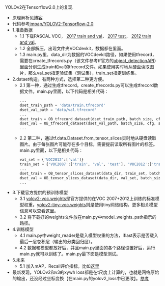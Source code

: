 YOLOv2在Tensorflow2.0上的复现
- 原理解析见[博客](https://blog.csdn.net/ying86615791/article/details/102957513)
- 代码参考[jmpap/YOLOV2-Tensorflow-2.0](https://github.com/jmpap/YOLOV2-Tensorflow-2.0)
- 1.准备数据
	- 1.1 下载PASCAL VOC， [2017 train and val](http://pjreddie.com/media/files/VOCtrainval_06-Nov-2007.tar)， [2017 test](http://pjreddie.com/media/files/VOCtest_06-Nov-2007.tar)， [2012 train and val](http://pjreddie.com/media/files/VOCtrainval_11-May-2012.tar)。
	- 1.2 全部解压，出现文件夹VOCdevkit，数据都在里面。
	- 1.3 main.py里，data_dir为数据的VOCdevkit路径，如果使用tfrecord，需要在create_tfrecords.py（该文件参考tf官方的[object_detectionAPI](https://github.com/tensorflow/models/blob/1af55e018eebce03fb61bba9959a04672536107d/research/object_detection/dataset_tools/create_pascal_tf_record.py)）里面分别生成train和val的tfrecord文件。如果使用实时地从硬盘读取图片，那么val_set指定验证集（测试集），train_set指定训练集。
- 2.dataet构造。有两种方式，选择第二种更方便。
	- 2.1 第一种，通过生成tfrecord。create_tfrecords.py可以生成tfrecord数据文件。main.py里面，以下代码是相关代码：
		```python
		...
		dset_train_path = 'data/train.tfrecord'
		dset_val_path = 'data/val.tfrecord'
		...
		dset_train = OB_tfrecord_dataset(dset_train_path, batch_size, cfg, shuffle=False)
		dset_val = OB_tfrecord_dataset(dset_val_path, batch_size, cfg, shuffle=True)
		...
		```
	- 2.2 第二种，通过tf.data.Dataset.from_tensor_slices实时地从硬盘读取图片。由于每张图片可能存在多个目标，需要提前读取所有图片的标签。main.py里面，以下是相关代码：
		```python
		val_set = {'VOC2012':['val']}
		train_set = {'VOC2007':['train', 'val', 'test'], 'VOC2012':['train']}
		...
		dset_train = OB_tensor_slices_dataset(data_dir, train_set, batch_size, cfg, shuffle=True)
		dset_val = OB_tensor_slices_dataset(data_dir, val_set, batch_size, cfg, shuffle=False)
		...
		```
- 3.下载官方提供的预训练模型
	- 3.1 [yolov2-voc.weights](https://pjreddie.com/media/files/yolov2-voc.weights)是官方提供的在VOC 2007+2012上训练的标准模型权重，[yolov2-tiny-voc.weights](https://pjreddie.com/media/files/yolov2-tiny-voc.weights)则是使用tiny网络结构。更多相关模型信息可以查看[这里](https://pjreddie.com/darknet/yolov2/)。
	- 3.2 将下载好的weights文件放在main.py中model_weights_path指示的路径。
- 4.训练模型
	- 4.1 main.py中weight_reader是载入模型权重的方法，iflast表示是否载入最后一层卷积层（输出的分类回归层）。
	- 4.2 数据和模型都放好后，并且main.py里面的各个路径设置好后，运行main.py就可以训练了。main.py最下面是模型测试。
- 5.未来
	- 5.1 加入mAP，Recall评价指标，比如[这里](https://github.com/Cartucho/mAP)
- 最新发现，YOLOv2和v3的xywh loss都是在t尺度上计算的，也就是网络原始的输出，还没经过坐标变换【在main.py的yolov2_loss中已更改】。[参考](https://www.zhihu.com/question/357005177)
		

